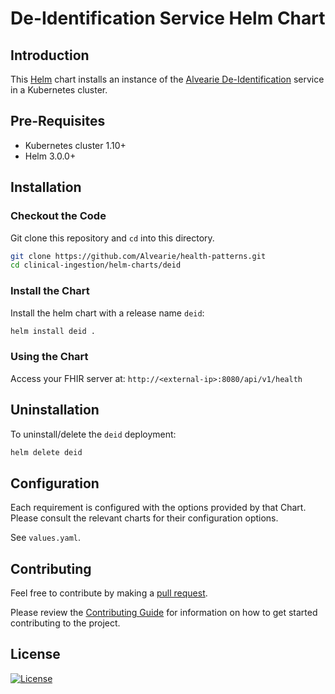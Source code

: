 # De-Identification Service Helm Chart

## Introduction

This [Helm](https://github.com/kubernetes/helm) chart installs an instance of the [Alvearie De-Identification](https://github.com/Alvearie/de-identification) service in a Kubernetes cluster.

## Pre-Requisites

- Kubernetes cluster 1.10+
- Helm 3.0.0+

## Installation

### Checkout the Code

Git clone this repository and `cd` into this directory.

```bash
git clone https://github.com/Alvearie/health-patterns.git
cd clinical-ingestion/helm-charts/deid
```

### Install the Chart

Install the helm chart with a release name `deid`:

```bash
helm install deid .
```

### Using the Chart

Access your FHIR server at: `http://<external-ip>:8080/api/v1/health`

## Uninstallation

To uninstall/delete the `deid` deployment:

```bash
helm delete deid
```

## Configuration

Each requirement is configured with the options provided by that Chart.
Please consult the relevant charts for their configuration options.

See `values.yaml`.

## Contributing

Feel free to contribute by making a [pull request](https://github.com/Alvearie/health-patterns/pull/new/master).

Please review the [Contributing Guide](https://github.com/Alvearie/health-patterns/blob/main/CONTRIBUTING.md) for information on how to get started contributing to the project.

## License
[![License](https://img.shields.io/badge/License-Apache%202.0-blue.svg)](https://opensource.org/licenses/Apache-2.0) 
